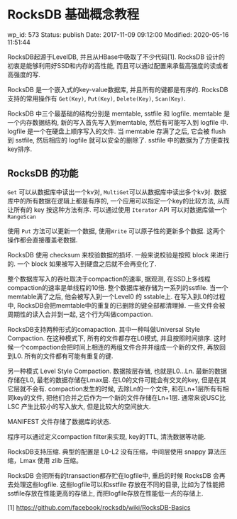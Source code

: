 # RocksDB 基础概念教程


wp_id: 573
Status: publish
Date: 2017-11-09 09:12:00
Modified: 2020-05-16 11:51:44


RocksDB起源于LevelDB, 并且从HBase中吸取了不少代码[1]. RocksDB 设计的初衷是能够利用好SSD和内存的高性能, 而且可以通过配置来承载高强度的读或者高强度的写.

RocksDB 是一个嵌入式的key-value数据库, 并且所有的键都是有序的. RocksDB 支持的常用操作有 `Get(Key)`, `Put(Key)`, `Delete(Key)`, `Scan(Key)`.

RocksDB 中三个最基础的结构分别是 memtable, sstfile 和 logfile. memtable 是一个内存数据结构, 新的写入首先写入到memtable, 然后有可能写入到 logfile 中. logfile 是一个在硬盘上顺序写入的文件. 当 memtable 存满了之后, 它会被 flush 到 sstfile, 然后相应的 logfile 就可以安全的删除了. sstfile 中的数据为了方便查找key排序.

## RocksDB 的功能

`Get` 可以从数据库中读出一个kv对, `MultiGet`可以从数据库中读出多个kv对. 数据库中的所有数据在逻辑上都是有序的, 一个应用可以指定一个key的比较方法, 从而让所有的 key 按这种方法有序. 可以通过使用 `Iterator` API 可以对数据库做一个 `RangeScan`

使用 `Put` 方法可以更新一个数据, 使用`Write` 可以原子性的更新多个数据. 这两个操作都会直接覆盖老数据.

RocksDB 使用 checksum 来校验数据的损坏. 一般来说校验是按照 block 来进行的. 一个 block 如果被写入到硬盘之后就不会再变化了.

整个数据库写入的吞吐取决于compaction的速率, 据观测, 在SSD上多线程compaction的速率是单线程的10倍. 整个数据库被存储为一系列的sstfile. 当一个memtable满了之后, 他会被写入到一个Level0 的 sstable上. 在写入到L0的过程中, RocksDB会把memtable中的重复的已删除的键全部都清理掉. 一些文件会被周期性的读入合并到一起, 这个行为叫做compaction.

RocksDB支持两种形式的comapaction. 其中一种叫做Universal Style Compaction. 在这种模式下, 所有的文件都存在L0模式, 并且按照时间排序. 这时候一个compaction会把时间上相连的两组文件合并并组成一个新的文件, 再放回到L0. 所有的文件都有可能有重复的键.

另一种模式 Level Style Compaction. 数据按层存储, 也就是L0...Ln. 最新的数据存储在L0, 最老的数据存储在Lmax层. 在L0的文件可能会有交叉的key, 但是在其它层就不会有. compaction发生的时候, 去除Ln的一个文件, 和在Ln+1层所有有相同key的文件, 把他们合并之后作为一个新的文件存储在Ln+1层. 通常来说USC比LSC 产生比较小的写入放大, 但是比较大的空间放大.

MANIFEST 文件存储了数据库的状态.

程序可以通过定义compaction filter来实现, key的TTL, 清洗数据等功能.

RocksDB支持压缩. 典型的配置是 L0-L2 没有压缩，中间层使用 snappy 算法压缩，Lmax 使用 zlib 压缩。

RocksDB 会把所有的transaction都存贮在logfile中, 重启的时候 RocksDB 会再去处理这些logfile. 这些logfile可以和sstfile 存放在不同的目录, 比如为了性能把sstfile存放在性能更高的存储上, 而把logfile存放在性能低一点的存储上.







[1] https://github.com/facebook/rocksdb/wiki/RocksDB-Basics